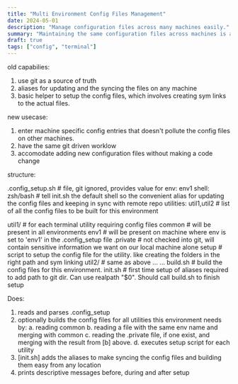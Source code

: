 ```yaml
---
title: "Multi Environment Config Files Management"
date: 2024-05-01
description: "Manage configuration files across many machines easily."
summary: "Maintaining the same configuration files across machines is against the reason for using different machines. Which is that, the different environments have their own perculiarities and scripts. I will be writing about how I have revamped my config workflow to accomodate this specific need."
draft: true
tags: ["config", "terminal"]
---
```


old capabilies:
1. use git as a source of truth
2. aliases for updating and the syncing the files on any machine
3. basic helper to setup the config files, which involves creating sym links to the actual files.

new usecase:
1. enter machine specific config entries that doesn't pollute the config files on other machines.
2. have the same git driven worklow
3. accomodate adding new configuration files without making a code change

structure:

.config_setup.sh # file, git ignored, provides value for
env: env1
shell: zsh/bash # tell init.sh the default shell so the convenient alias for updating the config files and keeping in sync with remote repo
utilities: util1,util2 # list of all the config files to be built for this environment 

util1/  # for each terminal utility requiring config files
    common # will be present in all environments
    env1 # will be present  on machine where env is set to 'env1' in the .config_setup file
    .private # not checked into git, will contain sensitive information we want on our local machine alone
    setup # script to setup the config file for the utility. like creating the folders in the right path and sym linking
util2/ # same as above
    ...
    ...
build.sh # build the config files for this environment.
init.sh # first time setup of aliases required to add path to git dir. Can use realpath "$0". Should call build.sh to finish setup

Does:
1. reads and parses .config_setup
2. optionally builds the config files for all utilities this environment needs by:
    a. reading common
    b. reading a file with the same env name and merging with common
    c. reading the .private file, if one exist, and merging with the result from [b] above.
    d. executes setup script for each utility
3. [init.sh] adds the aliases to make syncing the config files and building them easy from any location
4. prints descriptive messages before, during and after setup
